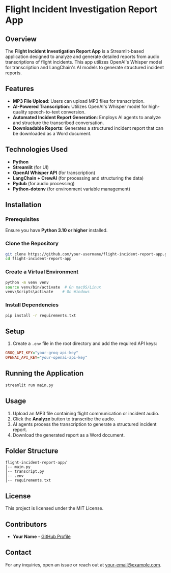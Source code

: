 # Flight Incident Investigation Report App

## Overview
The **Flight Incident Investigation Report App** is a Streamlit-based application designed to analyze and generate detailed reports from audio transcriptions of flight incidents. This app utilizes OpenAI's Whisper model for transcription and LangChain's AI models to generate structured incident reports.

## Features
- **MP3 File Upload**: Users can upload MP3 files for transcription.
- **AI-Powered Transcription**: Utilizes OpenAI's Whisper model for high-quality speech-to-text conversion.
- **Automated Incident Report Generation**: Employs AI agents to analyze and structure the transcribed conversation.
- **Downloadable Reports**: Generates a structured incident report that can be downloaded as a Word document.

## Technologies Used
- **Python**
- **Streamlit** (for UI)
- **OpenAI Whisper API** (for transcription)
- **LangChain + CrewAI** (for processing and structuring the data)
- **Pydub** (for audio processing)
- **Python-dotenv** (for environment variable management)

## Installation
### Prerequisites
Ensure you have **Python 3.10 or higher** installed.

### Clone the Repository
```sh
git clone https://github.com/your-username/flight-incident-report-app.git
cd flight-incident-report-app
```

### Create a Virtual Environment
```sh
python -m venv venv
source venv/bin/activate  # On macOS/Linux
venv\Scripts\activate    # On Windows
```

### Install Dependencies
```sh
pip install -r requirements.txt
```

## Setup
1. Create a `.env` file in the root directory and add the required API keys:
```ini
GROQ_API_KEY="your-groq-api-key"
OPENAI_API_KEY="your-openai-api-key"
```

## Running the Application
```sh
streamlit run main.py
```

## Usage
1. Upload an MP3 file containing flight communication or incident audio.
2. Click the **Analyze** button to transcribe the audio.
3. AI agents process the transcription to generate a structured incident report.
4. Download the generated report as a Word document.

## Folder Structure
```
flight-incident-report-app/
│-- main.py
│-- transcript.py
│-- .env
│-- requirements.txt
```

## License
This project is licensed under the MIT License.

## Contributors
- **Your Name** - [GitHub Profile](https://github.com/pijush2022)

## Contact
For any inquiries, open an issue or reach out at [your-email@example.com](mailto:your-pijushpl2023@gmail.com).
